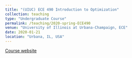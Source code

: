 ```yaml
---
title: "(UIUC) ECE 490 Introduction to Optimization"
collection: teaching
type: "Undergraduate Course"
permalink: /teaching/2020-spring-ECE490
venue: "University of Illinois at Urbana-Champaign, ECE"
date: 2020-01-21 
location: "Urbana, IL, USA"
---
```


[Course website](https://courses.grainger.illinois.edu/ece490/sp2020/)